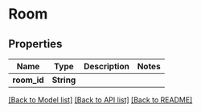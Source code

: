 # Room

## Properties

Name | Type | Description | Notes
------------ | ------------- | ------------- | -------------
**room_id** | **String** |  | 

[[Back to Model list]](../README.md#documentation-for-models) [[Back to API list]](../README.md#documentation-for-api-endpoints) [[Back to README]](../README.md)


